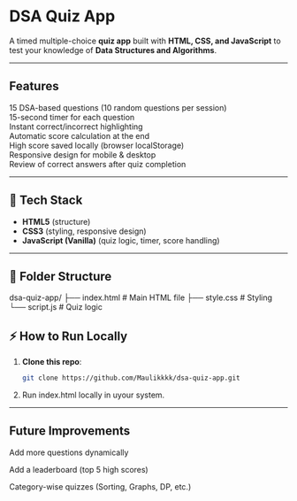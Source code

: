 #  DSA Quiz App

A timed multiple-choice **quiz app** built with **HTML, CSS, and JavaScript** to test your knowledge of **Data Structures and Algorithms**.

---

##  Features

15 DSA-based questions (10 random questions per session)  
15-second timer for each question  
Instant correct/incorrect highlighting  
Automatic score calculation at the end  
High score saved locally (browser localStorage)  
Responsive design for mobile & desktop  
Review of correct answers after quiz completion  

---

## 🔧 Tech Stack

- **HTML5** (structure)  
- **CSS3** (styling, responsive design)  
- **JavaScript (Vanilla)** (quiz logic, timer, score handling)  

---

## 📂 Folder Structure
dsa-quiz-app/
├── index.html # Main HTML file
├── style.css # Styling
└── script.js # Quiz logic

## ⚡ How to Run Locally

1. **Clone this repo**:
   ```bash
   git clone https://github.com/Maulikkkk/dsa-quiz-app.git
2. Run index.html locally in uyour system.

---

## Future Improvements
Add more questions dynamically

Add a leaderboard (top 5 high scores)

Category-wise quizzes (Sorting, Graphs, DP, etc.)   

